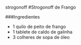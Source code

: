 strogonoff
#Strogonoff de Frango

###Ingredientes

- 1 quilo de peito de frango
- 1 tablete de caldo de galinha
- 3 colheres de sopa de óleo

